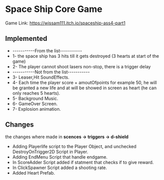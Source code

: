# Space Ship Core Game

Game Link: https://wissam111.itch.io/spaceship-ass4-part1

## Implemented

- -----------From the list-----------
- 1- the space ship has 3 hits till it gets destroyed (3 hearts at start of the game)
- 2- The player cannot shoot lasers non-stop, there is a trigger delay
- -----------Not from the list-----------
- 3- Leaser,Hit SoundEffects.
- 4- Each time the player score + amoutOfpoints for example 50, he will be granted a new life and at will be showed in screen as heart (he can only reaches 5 hearts).
- 5- Background Music.
- 6- GameOver Screen.
- 7- Explosion animation.

## Changes

the changes where made in **scences -> triggers -> d-shield**

- Adding Playerlife script to the Player Object, and unchecked DestroyOnTrigger2D Script in Player.
- Adding EndMenu Script that handle endgame.
- In ScoreAdder Script added if statment that checks if to give reward.
- In ClickSpawner Script added a shooting rate.
- Added Heart Prefab.
